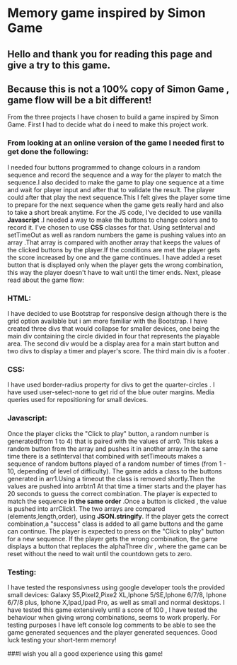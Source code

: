 # Memory game inspired by Simon Game #

## Hello and thank you for reading this page and give a try to this game.
## Because this is not a 100% copy of Simon Game , game flow will be a bit different!

From the three projects I have chosen to build a game inspired by Simon Game.
First I had to decide what do i need to make this project work.

### From looking at an online version of the game I needed first to get done the following:

I needed four buttons programmed to change colours in a random sequence and record the sequence and 
a way for the player to match the sequence.I also decided to make the game to
play one sequence at a time and wait for player input and after that to validate the result.
The player could after that play the next sequence.This I felt gives the player some time to prepare for 
the next sequence when the game gets really hard and also to take a short break anytime.
For the JS code, I've decided to use vanilla **Javascript** .I needed a way to make the buttons to change colors
and to record it. I've chosen to use **CSS** classes for that.
Using  setInterval and setTimeOut as well as random numbers the game is pushing values into an array .That array is
compared with another array that keeps the values of the clicked buttons by the player.If the conditions are met
the player gets the score increased by one and the game continues.
I have added a reset button that is displayed only when the player gets the wrong combination,
this way the player doesn't have to wait until the timer ends.
Next, please read about the game flow:

### HTML:
 I have decided to use Bootstrap for responsive design although there is the grid option available 
 but i am more familiar with the Bootstrap.
 I have created three divs that would collapse for smaller devices, one being the
 main div containing the circle divided in four that represents the playable area.
 The second div would be a display area for a main start button and two divs to display
 a timer and player's score.
 The third main div is a footer .
 
 ### CSS:
 
 I have used border-radius property for divs to get the  quarter-circles .
 I have used user-select-none to get rid of the blue outer margins.
 Media queries used for repositioning for small devices.
 
 
 ### Javascript:
 Once the player clicks the "Click to play" button, a random number is generated(from 1 to 4) that is paired with the values of
 arr0. This takes a random button from the array and pushes it in another array.In the same time there is a setInterval that combined with 
 setTimeouts makes a sequence of random buttons played of a random number of times (from 1 - 10, depending of level of difficulty).
 The game adds a class to the buttons generated in arr1.Using a timeout the class is removed shortly.Then the values are pushed into arrbtn1
 At that time a timer starts and the player has 20 seconds to guess the correct combination.
 The player is expected to match the sequence **in the same order** .Once a button is clicked , the value is pushed into arrClick1.
 The two arrays are compared (elements,length,order), using **JSON.stringify**.
 If the player gets the correct combination,a "success" class is added to all game buttons and the game can continue.
 The player is expected to press on the "Click to play" button for a new sequence.
 If the player gets the wrong combination, the game displays a button that replaces the alphaThree div , where the game can be reset without 
 the need to wait until the countdown gets to zero.
 
 
 ### Testing:
 I have tested the responsivness using google developer tools the provided small devices: Galaxy S5,Pixel2,Pixe2 XL,Iphone 5/SE,Iphone 6/7/8,
 Iphone 6/7/8 plus, Iphone X,Ipad,Ipad Pro, as well as small and normal desktops.
 I have tested this game extensively until a score of 100 , I have tested the behaviour when giving wrong combinations, seems to work
 properly.
 For testing purposes I have left  console log comments to be able to see the game generated sequences and the player generated sequences.
 Good luck testing your short-term memory!
 
 ###I wish you all a good experience using this game!